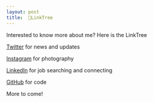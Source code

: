```yaml
---
layout: post
title:  🎄LinkTree
---
```

Interested to know more about me? Here is the LinkTree

[Twitter](https://twitter.com/_jane_han_) for news and updates

[Instagram](https://www.instagram.com/_jane_han_/) for photography

[LinkedIn](https://www.linkedin.com/in/janhan) for job searching and connecting

[GitHub](https://github.com/han-jane) for code



More to come!
